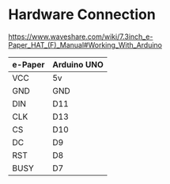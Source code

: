 # Hardware Connection
https://www.waveshare.com/wiki/7.3inch_e-Paper_HAT_(F)_Manual#Working_With_Arduino

| e-Paper | Arduino UNO |  
| --- | --- |
| VCC | 5v |
| GND | GND |
| DIN | D11 |
| CLK | D13 |
| CS | D10 |
| DC | D9 |
| RST | D8 |
| BUSY | D7 |
